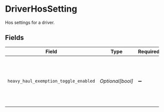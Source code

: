 # DriverHosSetting

Hos settings for a driver.


## Fields

| Field                                                                     | Type                                                                      | Required                                                                  | Description                                                               |
| ------------------------------------------------------------------------- | ------------------------------------------------------------------------- | ------------------------------------------------------------------------- | ------------------------------------------------------------------------- |
| `heavy_haul_exemption_toggle_enabled`                                     | *Optional[bool]*                                                          | :heavy_minus_sign:                                                        | Flag indicating this driver may use the Heavy Haul exemption in ELD logs. |